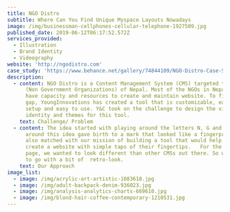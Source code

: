 ```yaml
---
title: NGO Distro
subtitle: Where Can You Find Unique Myspace Layouts Nowadays
image: /img/businessman-cellphones-cellular-telephone-1927509.jpg
published_date: 2019-06-12T06:17:52.572Z
services_provided:
  - Illustration
  - Brand Identity
  - Videography
website: 'http://ngodistro.com'
case_study: 'https://www.behance.net/gallery/74844109/NGO-Distro-Case-Study'
description:
  - content: NGO Distro is a Content Management System (CMS) targeted towards the NGOs
      (Non Government Organizations) of Nepal. Most of the NGOs in Nepal don’t
      have capacity and resources to create and maintain website. To fill this
      gap, YoungInnovations has created a tool that is customizable, easy to
      setup and easy to use. Y&C took on the challenge to design the visual
      identity and themes for this tool.
    text: Challenge/ Problem
  - content: The idea started with playing around the letters N, G and O. Fiddling
      around this idea gave birth to a mark that looked like a fingerprint. This
      also matched with our mission of building a tool that would help NGOs to
      create a website with simple taps of their fingertips.   For the landing
      page, we wanted to look different than other CMSs out there. So we chose
      to go with a bit of  retro-look. 
    text: Our Approach
image_list:
  - image: /img/acrylic-art-artistic-1083618.jpg
  - image: /img/adult-backpack-denim-936023.jpg
  - image: /img/analysis-analytics-charts-669610.jpg
  - image: /img/blond-hair-coffee-contemporary-1210531.jpg
---
```

